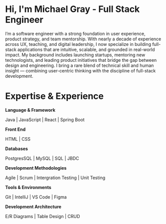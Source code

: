 

<h1>Hi, I'm Michael Gray - Full Stack Engineer</h1>

<p>I’m a software engineer with a strong foundation in user experience, product strategy, and team mentorship. With nearly a decade of experience across UX, teaching, and digital leadership, I now specialize in building full-stack applications that are intuitive, scalable, and grounded in real-world impact. My background includes launching startups, mentoring new technologists, and leading product initiatives that bridge the gap between design and engineering. I bring a rare blend of technical skill and human insight — combining user-centric thinking with the discipline of full-stack development.</p>

<h1>Expertise & Experience </h1>

<p><strong>Language & Framework</strong></p>
<p>Java | JavaScript | React | Spring Boot</p>

<p><strong>Front End</strong></p>
<p>HTML | CSS </p>

<p><strong>Databases</strong></p>
<p>PostgresSQL | MySQL | SQL | JBDC</p>

<p><strong>Development Methodologies</strong></p>
<p>Agile | Scrum | Intergration Testing | Unit Testing </p>

<p><strong>Tools & Environments</strong></p>
<p>Git | IntelliJ | VS Code | Figma</p>

<p><strong>Development Architecture</strong></p>
<p>E/R Diagrams | Table Design | CRUD</p>

<!--
**mjgraydev/mjgraydev** is a ✨ _special_ ✨ repository because its `README.md` (this file) appears on your GitHub profile.

Here are some ideas to get you started:

- 🔭 I’m currently working on ...
- 🌱 I’m currently learning ...
- 👯 I’m looking to collaborate on ...
- 🤔 I’m looking for help with ...
- 💬 Ask me about ...
- 📫 How to reach me: ...
- 😄 Pronouns: ...
- ⚡ Fun fact: ...
-->

